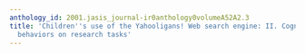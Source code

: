 ```yaml
---
anthology_id: 2001.jasis_journal-ir0anthology0volumeA52A2.3
title: 'Children''s use of the Yahooligans! Web search engine: II. Cognitive and physical
  behaviors on research tasks'
---
```

